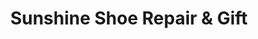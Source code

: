 ---
title: "Sunshine Shoe Repair & Gift"
url: /centralia/sunshine-shoe-repair-und-gift/
shop: Schuhe
---
